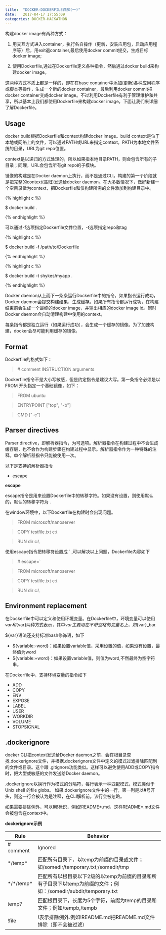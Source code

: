 ```yaml
---
title:  "DOCKER-DOCKERFILE详解(一)"
date:   2017-04-17 17:55:09
categories: DOCKER-HACKATHON
---
```


构建docker image有两种方式：

1. 用交互方式进入container，执行各自操作（更新，安装应用包，启动应用程序等）后，用exit退container,最后使用docker commit提交，生成目标docker image;

2. 使用Dockerfile,通过在Dockerfile定义各种指令，然后通过docker build来构建docker image。

这两种方式本质上都是一样的，即在在base container中添加(更新)各种应用程序或脚本等操作，生成一个新的docker container，最后利用docker commit把docker container变成docker image。不过利用Dockerfile有利于管理维护和共享，所以基本上我们都使用Dockerfile来构建docker image。下面让我们来详细了解Dockerfile。

## Usage

docker build根据Dockerfile和context构建docker image。build context是位于本地或网络上的文件，可以通过PATH或URL来指定context，PATH为本地文件系统的目录，URL为git repo位置。

context是以递归的方式处理的，所以如果指本地目录PATH，则会包含所有的子目录；同理，URL会包含所有git repo的子模块。

镜像的构建是在Docker daemon上执行，而不是通过CLI。构建的第一个阶段就是把完整的context(递归)发送给docker daemon。在大多数情况下，做好新建一个空目录做为context，把Dockerfile和仅构建所需的文件添加到构建目录中。

{% highlight c %}

$ docker build  .

{% endhighlight %}

可以通过-f选项指定Dockerfile文件位置，-t选项指定repo和tag

{% highlight c %}

$ docker build  -f /path/to/Dockerfile

{% endhighlight %}


{% highlight c %}

$ docker build -t shykes/myapp .

{% endhighlight %}

Docker daemon从上而下一条条运行Dockerfile中的指令，如果指令运行成功，Docker daemon会提交构建结果，生成缓存。如果所有指令都运行成功，在构建结束前会生成一个最终的docker image，并输出相应的docker image id。同时Docker daemon会自动清理构建中使用的context。

每条指令都是独立运行（如果运行成功），会生成一个缓存的镜像。为了加速构建，docker会尽可能利用缓存的镜像。

## Format

Dockerfile的格式如下：

> \# comment
> INSTRUCTION arguments

Dockerfile指令不是大小写敏感，但是约定指令是建议大写。第一条指令必须是以FROM 开头指定一个基础镜像，如下：

> FROM ubuntu

> ENTRYPOINT ["top", "-b"]

> CMD ["-c"]

## Parser directives

Parser directive，即解析器指令，为可选项。解析器指令在构建过程中不会生成缓存层，也不会作为构建步骤在构建过程中显示。解析器指令作为一种特殊的注释。单个解析器指令只能被使用一次。

以下是支持的解析器指令

- escape

**escape**

escape指令是用来设置Dockerfile中的转移字符。如果没有设置，则使用默认的，默认的转移字符为 \.

在window环境中，以下Dockerfile在构建时会出现问题。

> FROM microsoft/nanoserver

> COPY testfile.txt c:\\

> RUN dir c:\

使用escape指令把转移符设置成 \` ,可以解决以上问题，Dockerfile内容如下

> \# escape=`

> FROM microsoft/nanoserver

> COPY testfile.txt c:\

> RUN dir c:\

## Environment replacement

在Dockerfile中可以定义和使用环境变量。在Dockerfile中，环境变量可以使用$var和${var}两种方式表示，其中${var}主要用在不带空格的变量名上，如${var}_bar.

${var}语法还支持标准bash修饰语，如下
- ${variable:-word}：如果设置variable值，采用设置的值，如果没有设置，最终值为word
- ${variable:+word}：如果设置variable值，则值为word,不然最终为空字符串。

在Dockerfile中，支持环境变量的指令如下

- ADD
- COPY
- ENV
- EXPOSE
- LABEL
- USER
- WORKDIR
- VOLUME
- STOPSIGNAL

## .dockerignore 

docker CLI把context发送给Docker daemon之前，会在根目录查找.dockerignore文件，并根据.dockerignore文件中定义的模式过滤排除匹配到的文件或目录。这个跟 .gitignore功能类似。这样可以避免使用ADD或COPY指令时，把大型或敏感的文件发送给Docker daemon。

.dockerignore以换行作为模式的分隔符，每行表示一种匹配模式，模式类似于Unix shell 的file globs。
如果.dockerignore文件中的一行，第一列是以#号开头，则这一行会被认为是注释，在CLI解析前，该行会被忽略。

如果需要排除例外，可以用!标识，例如!README*.md，这样README*.md文件会被包含在context中。

**dockerignore示例**

| Rule | Behavior |
|--------|--------|
| # comment      |  Ignored      |
| \*/temp*       |  匹配所有目录下，以temp为前缀的目录或文件；如/somedir/temporary.txt;/somedir/tmp      |
| \*/\*/temp*    |  匹配所有以根目录以下2级的以temp为前缀的目录和所有子目录下以temp为前缀的文件；例如：/somedir/subdir/temporary.txt      |
|  temp?         |  匹配根目录下，长度为5个字符，前缀为temp的目录和文件；例如/tempb,/tempb                 |
|  !file  |  !表示排除例外.例如!README.md把README.md文件排除（即不会被过滤）                             |